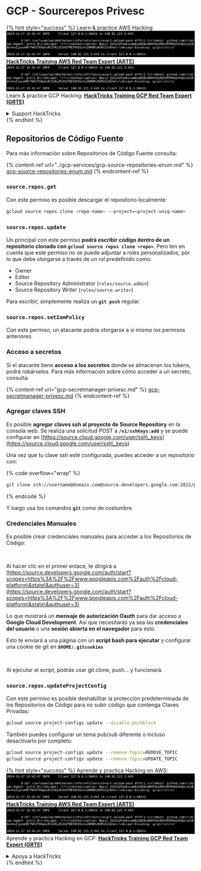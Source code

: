 # GCP - Sourcerepos Privesc

{% hint style="success" %}
Learn & practice AWS Hacking:<img src="../../../.gitbook/assets/image (1).png" alt="" data-size="line">[**HackTricks Training AWS Red Team Expert (ARTE)**](https://training.hacktricks.xyz/courses/arte)<img src="../../../.gitbook/assets/image (1).png" alt="" data-size="line">\
Learn & practice GCP Hacking: <img src="../../../.gitbook/assets/image (2).png" alt="" data-size="line">[**HackTricks Training GCP Red Team Expert (GRTE)**<img src="../../../.gitbook/assets/image (2).png" alt="" data-size="line">](https://training.hacktricks.xyz/courses/grte)

<details>

<summary>Support HackTricks</summary>

* Check the [**subscription plans**](https://github.com/sponsors/carlospolop)!
* **Join the** 💬 [**Discord group**](https://discord.gg/hRep4RUj7f) or the [**telegram group**](https://t.me/peass) or **follow** us on **Twitter** 🐦 [**@hacktricks\_live**](https://twitter.com/hacktricks\_live)**.**
* **Share hacking tricks by submitting PRs to the** [**HackTricks**](https://github.com/carlospolop/hacktricks) and [**HackTricks Cloud**](https://github.com/carlospolop/hacktricks-cloud) github repos.

</details>
{% endhint %}

## Repositorios de Código Fuente

Para más información sobre Repositorios de Código Fuente consulta:

{% content-ref url="../gcp-services/gcp-source-repositories-enum.md" %}
[gcp-source-repositories-enum.md](../gcp-services/gcp-source-repositories-enum.md)
{% endcontent-ref %}

### `source.repos.get`

Con este permiso es posible descargar el repositorio localmente:
```bash
gcloud source repos clone <repo-name> --project=<project-uniq-name>
```
### `source.repos.update`

Un principal con este permiso **podrá escribir código dentro de un repositorio clonado con `gcloud source repos clone <repo>`**. Pero ten en cuenta que este permiso no se puede adjuntar a roles personalizados, por lo que debe otorgarse a través de un rol predefinido como:

* Owner
* Editor
* Source Repository Administrator (`roles/source.admin`)
* Source Repository Writer (`roles/source.writer`)

Para escribir, simplemente realiza un **`git push`** regular.

### `source.repos.setIamPolicy`

Con este permiso, un atacante podría otorgarse a sí mismo los permisos anteriores.

### Acceso a secretos

Si el atacante tiene **acceso a los secretos** donde se almacenan los tokens, podrá robárselos. Para más información sobre cómo acceder a un secreto, consulta:

{% content-ref url="gcp-secretmanager-privesc.md" %}
[gcp-secretmanager-privesc.md](gcp-secretmanager-privesc.md)
{% endcontent-ref %}

### Agregar claves SSH

Es posible **agregar claves ssh al proyecto de Source Repository** en la consola web. Se realiza una solicitud POST a **`/v1/sshKeys:add`** y se puede configurar en [https://source.cloud.google.com/user/ssh\_keys](https://source.cloud.google.com/user/ssh\_keys)

Una vez que tu clave ssh esté configurada, puedes acceder a un repositorio con:

{% code overflow="wrap" %}
```bash
git clone ssh://username@domain.com@source.developers.google.com:2022/p/<proj-name>/r/<repo-name>
```
{% endcode %}

Y luego usa los comandos **`git`** como de costumbre.

### Credenciales Manuales

Es posible crear credenciales manuales para acceder a los Repositorios de Código:

<figure><img src="../../../.gitbook/assets/image (324).png" alt=""><figcaption></figcaption></figure>

Al hacer clic en el primer enlace, te dirigirá a [https://source.developers.google.com/auth/start?scopes=https%3A%2F%2Fwww.googleapis.com%2Fauth%2Fcloud-platform\&state\&authuser=3](https://source.developers.google.com/auth/start?scopes=https%3A%2F%2Fwww.googleapis.com%2Fauth%2Fcloud-platform\&state\&authuser=3)

Lo que mostrará un **mensaje de autorización Oauth** para dar acceso a **Google Cloud Development**. Así que necesitarás ya sea las **credenciales del usuario** o una **sesión abierta en el navegador** para esto.

Esto te enviará a una página con un **script bash para ejecutar** y configurar una cookie de git en **`$HOME/.gitcookies`**

<figure><img src="../../../.gitbook/assets/image (323).png" alt=""><figcaption></figcaption></figure>

Al ejecutar el script, podrás usar git clone, push... y funcionará.

### `source.repos.updateProjectConfig`

Con este permiso es posible deshabilitar la protección predeterminada de los Repositorios de Código para no subir código que contenga Claves Privadas:
```bash
gcloud source project-configs update --disable-pushblock
```
También puedes configurar un tema pub/sub diferente o incluso desactivarlo por completo:
```bash
gcloud source project-configs update --remove-topic=REMOVE_TOPIC
gcloud source project-configs update --remove-topic=UPDATE_TOPIC
```
{% hint style="success" %}
Aprende y practica Hacking en AWS:<img src="../../../.gitbook/assets/image (1).png" alt="" data-size="line">[**HackTricks Training AWS Red Team Expert (ARTE)**](https://training.hacktricks.xyz/courses/arte)<img src="../../../.gitbook/assets/image (1).png" alt="" data-size="line">\
Aprende y practica Hacking en GCP: <img src="../../../.gitbook/assets/image (2).png" alt="" data-size="line">[**HackTricks Training GCP Red Team Expert (GRTE)**<img src="../../../.gitbook/assets/image (2).png" alt="" data-size="line">](https://training.hacktricks.xyz/courses/grte)

<details>

<summary>Apoya a HackTricks</summary>

* Revisa los [**planes de suscripción**](https://github.com/sponsors/carlospolop)!
* **Únete al** 💬 [**grupo de Discord**](https://discord.gg/hRep4RUj7f) o al [**grupo de telegram**](https://t.me/peass) o **síguenos** en **Twitter** 🐦 [**@hacktricks\_live**](https://twitter.com/hacktricks\_live)**.**
* **Comparte trucos de hacking enviando PRs a los** [**HackTricks**](https://github.com/carlospolop/hacktricks) y [**HackTricks Cloud**](https://github.com/carlospolop/hacktricks-cloud) repositorios de github.

</details>
{% endhint %}
